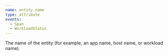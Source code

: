 ```yaml
---
name: entity.name
type: attribute
events:
  - Span
  - WorkloadStatus  
---
```


The name of the entity (for example, an app name, host name, or workload name).